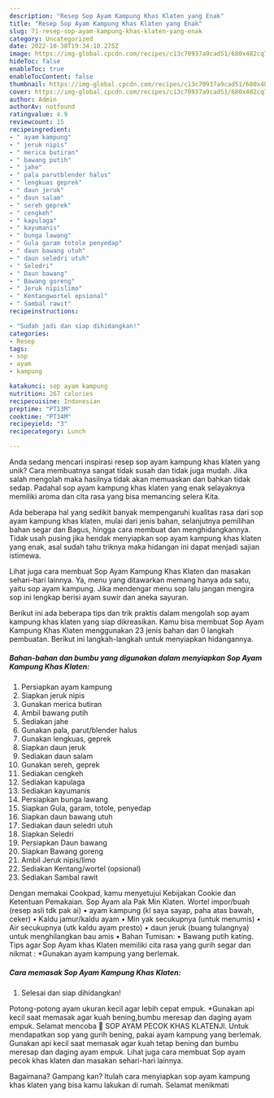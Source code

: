 ```yaml
---
description: "Resep Sop Ayam Kampung Khas Klaten yang Enak"
title: "Resep Sop Ayam Kampung Khas Klaten yang Enak"
slug: 71-resep-sop-ayam-kampung-khas-klaten-yang-enak
category: Uncategorized
date: 2022-10-30T19:34:10.275Z
image: https://img-global.cpcdn.com/recipes/c13c70937a9cad51/680x482cq70/sop-ayam-kampung-khas-klaten-foto-resep-utama.jpg
hideToc: false
enableToc: true
enableTocContent: false
thumbnail: https://img-global.cpcdn.com/recipes/c13c70937a9cad51/680x482cq70/sop-ayam-kampung-khas-klaten-foto-resep-utama.jpg
cover: https://img-global.cpcdn.com/recipes/c13c70937a9cad51/680x482cq70/sop-ayam-kampung-khas-klaten-foto-resep-utama.jpg
author: Admin
authorAv: notfound
ratingvalue: 4.9
reviewcount: 15
recipeingredient:
- " ayam kampung"
- " jeruk nipis"
- " merica butiran"
- " bawang putih"
- " jahe"
- " pala parutblender halus"
- " lengkuas geprek"
- " daun jeruk"
- " daun salam"
- " sereh geprek"
- " cengkeh"
- " kapulaga"
- " kayumanis"
- " bunga lawang"
- " Gula garam totole penyedap"
- " daun bawang utuh"
- " daun seledri utuh"
- " Seledri"
- " Daun bawang"
- " Bawang goreng"
- " Jeruk nipislimo"
- " Kentangwortel opsional"
- " Sambal rawit"
recipeinstructions:

- "Sudah jadi dan siap dihidangkan!"
categories:
- Resep
tags:
- sop
- ayam
- kampung

katakunci: sop ayam kampung 
nutrition: 267 calories
recipecuisine: Indonesian
preptime: "PT13M"
cooktime: "PT34M"
recipeyield: "3"
recipecategory: Lunch

---
```





Anda sedang mencari inspirasi resep sop ayam kampung khas klaten yang unik? Cara membuatnya sangat tidak susah dan tidak juga mudah. Jika salah mengolah maka hasilnya tidak akan memuaskan dan bahkan tidak sedap. Padahal sop ayam kampung khas klaten yang enak selayaknya memiliki aroma dan cita rasa yang bisa memancing selera Kita.





Ada beberapa hal yang sedikit banyak mempengaruhi kualitas rasa dari sop ayam kampung khas klaten, mulai dari jenis bahan, selanjutnya pemilihan bahan segar dan Bagus, hingga cara membuat dan menghidangkannya. Tidak usah pusing jika hendak menyiapkan sop ayam kampung khas klaten yang enak,      asal sudah tahu triknya maka hidangan ini dapat menjadi sajian istimewa.














Lihat juga cara membuat Sop Ayam Kampung Khas Klaten dan masakan sehari-hari lainnya. Ya, menu yang ditawarkan memang hanya ada satu, yaitu sop ayam kampung. Jika mendengar menu sop lalu jangan mengira sop ini lengkap berisi ayam suwir dan aneka sayuran.






Berikut ini ada beberapa tips dan trik praktis dalam mengolah sop ayam kampung khas klaten yang siap dikreasikan. Kamu bisa membuat Sop Ayam Kampung Khas Klaten menggunakan 23 jenis bahan dan 0 langkah pembuatan. Berikut ini langkah-langkah untuk menyiapkan hidangannya.

<!--inarticleads1-->

##### Bahan-bahan dan bumbu yang digunakan dalam menyiapkan Sop Ayam Kampung Khas Klaten:

1. Persiapkan  ayam kampung
1. Siapkan  jeruk nipis
1. Gunakan  merica butiran
1. Ambil  bawang putih
1. Sediakan  jahe
1. Gunakan  pala, parut/blender halus
1. Gunakan  lengkuas, geprek
1. Siapkan  daun jeruk
1. Sediakan  daun salam
1. Gunakan  sereh, geprek
1. Sediakan  cengkeh
1. Sediakan  kapulaga
1. Sediakan  kayumanis
1. Persiapkan  bunga lawang
1. Siapkan  Gula, garam, totole, penyedap
1. Siapkan  daun bawang utuh
1. Sediakan  daun seledri utuh
1. Siapkan  Seledri
1. Persiapkan  Daun bawang
1. Siapkan  Bawang goreng
1. Ambil  Jeruk nipis/limo
1. Sediakan  Kentang/wortel (opsional)
1. Sediakan  Sambal rawit


Dengan memakai Cookpad, kamu menyetujui Kebijakan Cookie dan Ketentuan Pemakaian. Sop Ayam ala Pak Min Klaten. Wortel impor/buah (resep asli tdk pak ai) • ayam kampung (kl saya sayap, paha atas bawah, ceker) • Kaldu jamur/kaldu ayam • Min yak secukupnya (untuk menumis) • Air secukupnya (utk kaldu ayam presto) • daun jeruk (buang tulangnya) untuk menghilangkan bau amis • Bahan Tumisan: • Bawang putih kating. Tips agar Sop Ayam khas Klaten memiliki cita rasa yang gurih segar dan nikmat : *Gunakan ayam kampung yang berlemak. 

<!--inarticleads2-->

##### Cara memasak Sop Ayam Kampung Khas Klaten:


1. Selesai dan siap dihidangkan!

Potong-potong ayam ukuran kecil agar lebih cepat empuk. *Gunakan api kecil saat memasak agar kuah bening,bumbu meresap dan daging ayam empuk. Selamat mencoba 🙂 SOP AYAM PECOK KHAS KLATENJl. Untuk mendapatkan sop yang gurih bening, pakai ayam kampung yang berlemak. Gunakan api kecil saat memasak agar kuah tetap bening dan bumbu meresap dan daging ayam empuk. Lihat juga cara membuat Sop ayam pecok khas klaten dan masakan sehari-hari lainnya. 

Bagaimana? Gampang kan? Itulah cara menyiapkan sop ayam kampung khas klaten yang bisa kamu lakukan di rumah. Selamat menikmati
